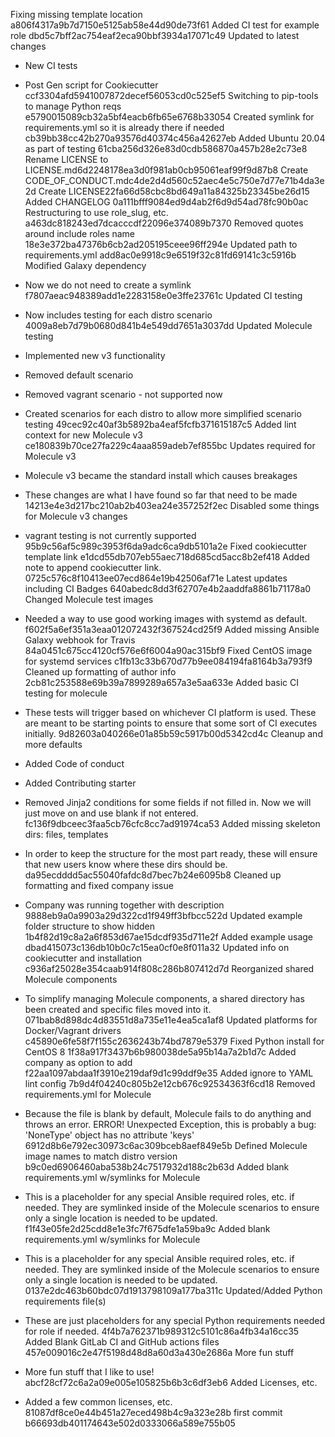 Fixing missing template location
a806f4317a9b7d7150e5125ab58e44d90de73f61
Added CI test for example role
dbd5c7bff2ac754eaf2eca90bbf3934a17071c49
Updated to latest changes

- New CI tests
- Post Gen script for Cookiecutter
ccf3304afd5941007872decef56053cd0c525ef5
Switching to pip-tools to manage Python reqs
e5790015089cb32a5bf4eacb6fb65e6768b33054
Created symlink for requirements.yml so it is already there if needed
cb39bb38cc42b270a93576d40374c456a42627eb
Added Ubuntu 20.04 as part of testing
61cba256d326e83d0cdb586870a457b28e2c73e8
Rename LICENSE to LICENSE.md6d2248178ea3d0f981ab0cb95061eaf99f9d87b8
Create CODE_OF_CONDUCT.mdc4de2d4d560c52aec4e5c750e7d77e71b4da3e2d
Create LICENSE22fa66d58cbc8bd649a11a84325b23345be26d15
Added CHANGELOG
0a111bfff9084ed9d4ab2f6d9d54ad78fc90b0ac
Restructuring to use role_slug, etc.
a463dc818243ed7dcacccdf22096e374089b7370
Removed quotes around include roles name
18e3e372ba47376b6cb2ad205195ceee96ff294e
Updated path to requirements.yml
add8ac0e9918c9e6519f32c81fd69141c3c5916b
Modified Galaxy dependency

- Now we do not need to create a symlink
f7807aeac948389add1e2283158e0e3ffe23761c
Updated CI testing

- Now includes testing for each distro scenario
4009a8eb7d79b0680d841b4e549dd7651a3037dd
Updated Molecule testing

- Implemented new v3 functionality
- Removed default scenario
- Removed vagrant scenario - not supported now
- Created scenarios for each distro to allow more simplified scenario
testing
49cec92c40af3b5892ba4eaf5fcfb371615187c5
Added lint context for new Molecule v3
ce180839b70ce27fa229c4aaa859adeb7ef855bc
Updates required for Molecule v3

- Molecule v3 became the standard install which causes breakages
- These changes are what I have found so far that need to be made
14213e4e3d217bc210ab2b403ea24e357252f2ec
Disabled some things for Molecule v3 changes

- vagrant testing is not currently supported
95b9c56af5c989c3953f6da9adc6ca9db5101a2e
Fixed cookiecutter template link
e1dcd55db707eb55aec718d685cd5acc8b2ef418
Added note to append cookiecutter link.
0725c576c8f10413ee07ecd864e19b42506af71e
Latest updates including CI Badges
640abedc8dd3f62707e4b2aaddfa8861b71178a0
Changed Molecule test images

- Needed a way to use good working images with systemd as default.
f602f5a6ef351a3eaa012072432f367524cd25f9
Added missing Ansible Galaxy webhook for Travis
84a0451c675cc4120cf576e6f6004a90ac315bf9
Fixed CentOS image for systemd services
c1fb13c33b670d77b9ee084194fa8164b3a793f9
Cleaned up formatting of author info
2cb81c253588e69b39a7899289a657a3e5aa633e
Added basic CI testing for molecule

- These tests will trigger based on whichever CI platform is used. These
are meant to be starting points to ensure that some sort of CI executes
initially.
9d82603a040266e01a85b59c5917b00d5342cd4c
Cleanup and more defaults

- Added Code of conduct
- Added Contributing starter
- Removed Jinja2 conditions for some fields if not filled in. Now we
will just move on and use blank if not entered.
fc136f9dbceec3faa5cb76cfc8cc7ad91974ca53
Added missing skeleton dirs: files, templates

- In order to keep the structure for the most part ready, these will
ensure that new users know where these dirs should be.
da95ecdddd5ac55040fafdc8d7bec7b24e6095b8
Cleaned up formatting and fixed company issue

- Company was running together with description
9888eb9a0a9903a29d322cd1f949ff3bfbcc522d
Updated example folder structure to show hidden
1b4f82d19c8a2a6f853d67ae15dcdf935d711e2f
Added example usage
dbad415073c136db10b0c7c15ea0cf0e8f011a32
Updated info on cookiecutter and installation
c936af25028e354caab914f808c286b807412d7d
Reorganized shared Molecule components

- To simplify managing Molecule components, a shared directory has been
created and specific files moved into it.
071bab8d898dc4d83551d8a735e11e4ea5ca1af8
Updated platforms for Docker/Vagrant drivers
c45890e6fe58f7f155c2636243b74bd7879e5379
Fixed Python install for CentOS 8
1f38a917f3437b6b980038de5a95b14a7a2b1d7c
Added company as option to add
f22aa1097abdaa1f3910e219daf9d1c99ddf9e35
Added ignore to YAML lint config
7b9d4f04240c805b2e12cb676c92534363f6cd18
Removed requirements.yml for Molecule

- Because the file is blank by default, Molecule fails to do anything
and throws an error.
ERROR! Unexpected Exception, this is probably a bug: 'NoneType' object has no attribute 'keys'
6912d8b6e792ec30973c6ac309bceb8aef849e5b
Defined Molecule image names to match distro version
b9c0ed6906460aba538b24c7517932d188c2b63d
Added blank requirements.yml w/symlinks for Molecule

- This is a placeholder for any special Ansible required roles, etc. if
needed. They are symlinked inside of the Molecule scenarios to ensure
only a single location is needed to be updated.
f1f43e05fe2d25cdd8e1e3fc7f675dfe1a59ba9c
Added blank requirements.yml w/symlinks for Molecule

- This is a placeholder for any special Ansible required roles, etc. if
needed. They are symlinked inside of the Molecule scenarios to ensure
only a single location is needed to be updated.
0137e2dc463b60bdc07d1913798109a177ba311c
Updated/Added Python requirements file(s)

- These are just placeholders for any special Python requirements needed
for role if needed.
4f4b7a762371b989312c5101c86a4fb34a16cc35
Added Blank GitLab CI and GitHub actions files
457e009016c2e47f5198d48d8a60d3a430e2686a
More fun stuff

- More fun stuff that I like to use!
abcf28cf72c6a2a09e005e105825b6b3c6df3eb6
Added Licenses, etc.

- Added a few common licenses, etc.
81087df8ce0e44b451a27eced498b4c9a323e28b
first commit
b66693db401174643e502d0333066a589e755b05
